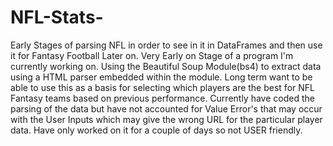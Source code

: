 # NFL-Stats-
Early Stages of parsing NFL in order to see in it in DataFrames and then use it for Fantasy Football Later on.
Very Early on Stage of a program I'm currently working on. Using the Beautiful Soup Module(bs4) to extract data using a HTML parser embedded within the module. Long term want to be able to use this as a basis for selecting which players are the best for NFL Fantasy teams based on previous performance. Currently have coded the parsing of the data but have not accounted for Value Error's that may occur with the User Inputs which may give the wrong URL for the particular player data. Have only worked on it for a couple of days so not USER friendly.
